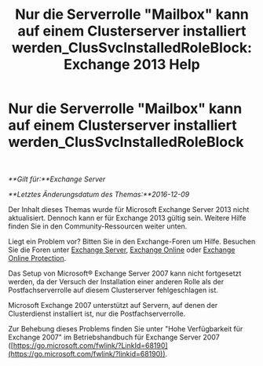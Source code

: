 ﻿---
title: 'Nur die Serverrolle "Mailbox" kann auf einem Clusterserver installiert werden_ClusSvcInstalledRoleBlock: Exchange 2013 Help'
TOCTitle: Nur die Serverrolle "Mailbox" kann auf einem Clusterserver installiert werden_ClusSvcInstalledRoleBlock
ms:assetid: 3e20f408-2b8d-47c2-a402-07232ab9f234
ms:mtpsurl: https://technet.microsoft.com/de-de/library/ms.exch.setupreadiness.clussvcinstalledroleblock(v=EXCHG.150)
ms:contentKeyID: 50475454
ms.date: 05/22/2018
mtps_version: v=EXCHG.150
ms.translationtype: MT
---

# Nur die Serverrolle \"Mailbox\" kann auf einem Clusterserver installiert werden\_ClusSvcInstalledRoleBlock

 

_**Gilt für:**Exchange Server_

_**Letztes Änderungsdatum des Themas:**2016-12-09_

Der Inhalt dieses Themas wurde für Microsoft Exchange Server 2013 nicht aktualisiert. Dennoch kann er für Exchange 2013 gültig sein. Weitere Hilfe finden Sie in den Community-Ressourcen weiter unten.

Liegt ein Problem vor? Bitten Sie in den Exchange-Foren um Hilfe. Besuchen Sie die Foren unter [Exchange Server](https://go.microsoft.com/fwlink/p/?linkid=60612), [Exchange Online](https://go.microsoft.com/fwlink/p/?linkid=267542) oder [Exchange Online Protection](https://go.microsoft.com/fwlink/p/?linkid=285351).

Das Setup von Microsoft® Exchange Server 2007 kann nicht fortgesetzt werden, da der Versuch der Installation einer anderen Rolle als der Postfachserverrolle auf diesem Clusterserver fehlgeschlagen ist.

Microsoft Exchange 2007 unterstützt auf Servern, auf denen der Clusterdienst installiert ist, nur die Postfachserverrolle.

Zur Behebung dieses Problems finden Sie unter "Hohe Verfügbarkeit für Exchange 2007" im Betriebshandbuch für Exchange Server 2007 ([https://go.microsoft.com/fwlink/?LinkId=68190](https://go.microsoft.com/fwlink/?linkid=68190)).

